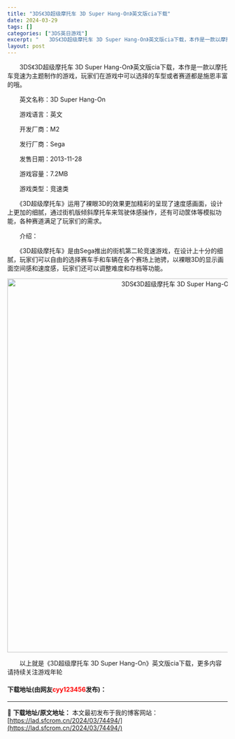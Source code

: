```yaml
---
title: "3DS《3D超级摩托车 3D Super Hang-On》英文版cia下载"
date: 2024-03-29
tags: []
categories: ["3DS英日游戏"]
excerpt: "　　3DS《3D超级摩托车 3D Super Hang-On》英文版cia下载，本作是一款以摩托车竞速为主题制作的游戏，玩家们在游戏中可以选择的车型或者赛道都是施恩丰富的哦。 　　英文名称：3D Super Hang-On 　　游戏语言：英文 　　开发厂商：M2 　　发行厂商：Sega 　　发售日期&hellip;"
layout: post
---
```


 <p>　　3DS《3D超级摩托车 3D Super Hang-On》英文版cia下载，本作是一款以摩托车竞速为主题制作的游戏，玩家们在游戏中可以选择的车型或者赛道都是施恩丰富的哦。</p> <p>　　英文名称：3D Super Hang-On</p> <p>　　游戏语言：英文</p> <p>　　开发厂商：M2</p> <p>　　发行厂商：Sega</p> <p>　　发售日期：2013-11-28</p> <p>　　游戏容量：7.2MB</p> <p>　　游戏类型：竞速类</p> <p>　　《3D超级摩托车》运用了裸眼3D的效果更加精彩的呈现了速度感画面，设计上更加的细腻，通过街机版倾斜摩托车来驾驶体感操作，还有可动筐体等模拟功能，各种赛道满足了玩家们的需求。</p> <p>　　介绍：</p> <p>　　《3D超级摩托车》是由Sega推出的街机第二轮竞速游戏，在设计上十分的细腻，玩家们可以自由的选择赛车手和车辆在各个赛场上驰骋，以裸眼3D的显示画面空间感和速度感，玩家们还可以调整难度和存档等功能。</p> <p align="center"><img align="" border="0" src="https://lad.sfcrom.cn/wp-content/uploads/2024/03/20240329_6606337f911e4.jpg" width="855" alt="3DS《3D超级摩托车 3D Super Hang-On》英文版cia下载" /></p> <p>　　以上就是《3D超级摩托车 3D Super Hang-On》英文版cia下载，更多内容请持续关注游戏年轮</p> <p><h4>下载地址(由网友<font color="red">cyy123456</font>发布)：</h4></p> 

---
📖 **下载地址/原文地址：** 本文最初发布于我的博客网站：[https://lad.sfcrom.cn/2024/03/74494/](https://lad.sfcrom.cn/2024/03/74494/)
